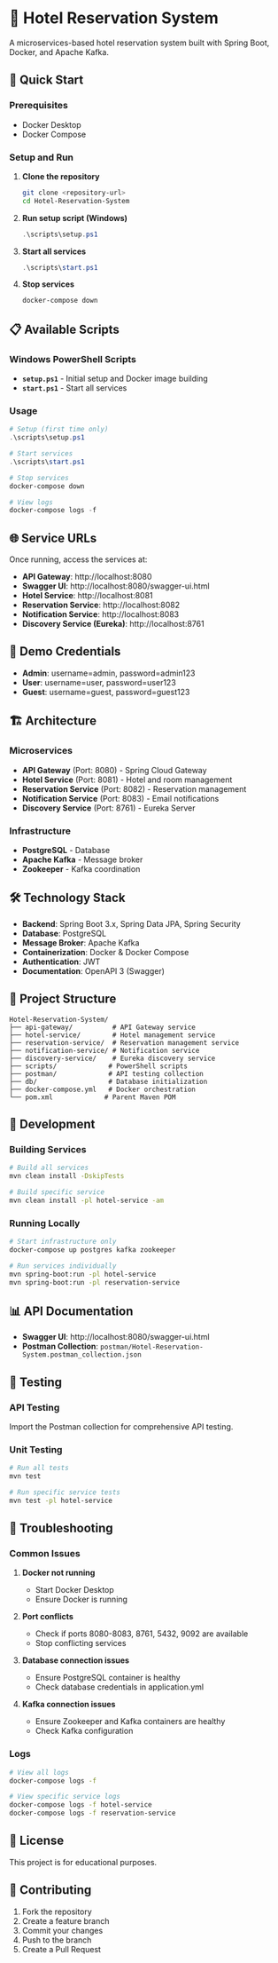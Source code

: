 # 🏨 Hotel Reservation System

A microservices-based hotel reservation system built with Spring Boot, Docker, and Apache Kafka.

## 🚀 Quick Start

### Prerequisites
- Docker Desktop
- Docker Compose

### Setup and Run

1. **Clone the repository**
   ```bash
   git clone <repository-url>
   cd Hotel-Reservation-System
   ```

2. **Run setup script (Windows)**
   ```powershell
   .\scripts\setup.ps1
   ```

3. **Start all services**
   ```powershell
   .\scripts\start.ps1
   ```

4. **Stop services**
   ```bash
   docker-compose down
   ```

## 📋 Available Scripts

### Windows PowerShell Scripts

- **`setup.ps1`** - Initial setup and Docker image building
- **`start.ps1`** - Start all services

### Usage
```powershell
# Setup (first time only)
.\scripts\setup.ps1

# Start services
.\scripts\start.ps1

# Stop services
docker-compose down

# View logs
docker-compose logs -f
```

## 🌐 Service URLs

Once running, access the services at:

- **API Gateway**: http://localhost:8080
- **Swagger UI**: http://localhost:8080/swagger-ui.html
- **Hotel Service**: http://localhost:8081
- **Reservation Service**: http://localhost:8082
- **Notification Service**: http://localhost:8083
- **Discovery Service (Eureka)**: http://localhost:8761

## 🔐 Demo Credentials

- **Admin**: username=admin, password=admin123
- **User**: username=user, password=user123
- **Guest**: username=guest, password=guest123

## 🏗️ Architecture

### Microservices
- **API Gateway** (Port: 8080) - Spring Cloud Gateway
- **Hotel Service** (Port: 8081) - Hotel and room management
- **Reservation Service** (Port: 8082) - Reservation management
- **Notification Service** (Port: 8083) - Email notifications
- **Discovery Service** (Port: 8761) - Eureka Server

### Infrastructure
- **PostgreSQL** - Database
- **Apache Kafka** - Message broker
- **Zookeeper** - Kafka coordination

## 🛠️ Technology Stack

- **Backend**: Spring Boot 3.x, Spring Data JPA, Spring Security
- **Database**: PostgreSQL
- **Message Broker**: Apache Kafka
- **Containerization**: Docker & Docker Compose
- **Authentication**: JWT
- **Documentation**: OpenAPI 3 (Swagger)

## 📁 Project Structure

```
Hotel-Reservation-System/
├── api-gateway/          # API Gateway service
├── hotel-service/        # Hotel management service
├── reservation-service/  # Reservation management service
├── notification-service/ # Notification service
├── discovery-service/    # Eureka discovery service
├── scripts/             # PowerShell scripts
├── postman/             # API testing collection
├── db/                  # Database initialization
├── docker-compose.yml   # Docker orchestration
└── pom.xml             # Parent Maven POM
```

## 🔧 Development

### Building Services
```bash
# Build all services
mvn clean install -DskipTests

# Build specific service
mvn clean install -pl hotel-service -am
```

### Running Locally
```bash
# Start infrastructure only
docker-compose up postgres kafka zookeeper

# Run services individually
mvn spring-boot:run -pl hotel-service
mvn spring-boot:run -pl reservation-service
```

## 📊 API Documentation

- **Swagger UI**: http://localhost:8080/swagger-ui.html
- **Postman Collection**: `postman/Hotel-Reservation-System.postman_collection.json`

## 🧪 Testing

### API Testing
Import the Postman collection for comprehensive API testing.

### Unit Testing
```bash
# Run all tests
mvn test

# Run specific service tests
mvn test -pl hotel-service
```

## 🐛 Troubleshooting

### Common Issues

1. **Docker not running**
   - Start Docker Desktop
   - Ensure Docker is running

2. **Port conflicts**
   - Check if ports 8080-8083, 8761, 5432, 9092 are available
   - Stop conflicting services

3. **Database connection issues**
   - Ensure PostgreSQL container is healthy
   - Check database credentials in application.yml

4. **Kafka connection issues**
   - Ensure Zookeeper and Kafka containers are healthy
   - Check Kafka configuration

### Logs
```bash
# View all logs
docker-compose logs -f

# View specific service logs
docker-compose logs -f hotel-service
docker-compose logs -f reservation-service
```

## 📝 License

This project is for educational purposes.

## 🤝 Contributing

1. Fork the repository
2. Create a feature branch
3. Commit your changes
4. Push to the branch
5. Create a Pull Request 